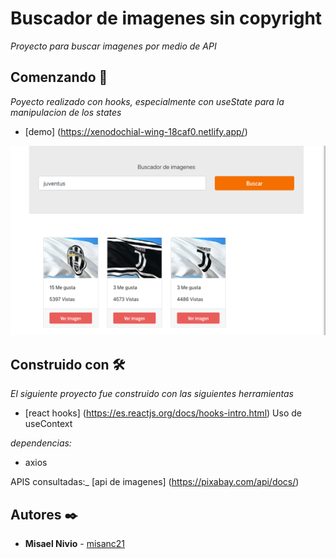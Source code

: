 # Buscador de imagenes sin copyright
_Proyecto para buscar imagenes por medio de API_ 

## Comenzando 🚀
_Poyecto realizado con hooks, especialmente con useState para la manipulacion de los states_ 

* [demo] (https://xenodochial-wing-18caf0.netlify.app/)

![myimage-alt-tag](/imgdemo.png)

## Construido con 🛠️
_El siguiente proyecto fue construido con las siguientes herramientas_
* [react hooks] (https://es.reactjs.org/docs/hooks-intro.html) Uso de useContext

_dependencias:_
* axios

APIS consultadas:_
[api de imagenes] (https://pixabay.com/api/docs/)

## Autores ✒️

* **Misael Nivio**  - [misanc21](https://github.com/misanc21)

